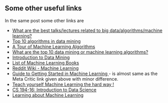 ## Some other useful links ##

In the same post some other links are

* [What are the best talks/lectures related to big data/algorithms/machine learning?](http://www.quora.com/What-are-the-best-talks-lectures-related-to-big-data-algorithms-machine-learning)
* [Top 10 algorithms in data mining ](http://www.cs.uvm.edu/~icdm/algorithms/10Algorithms-08.pdf)
* [A Tour of Machine Learning Algorithms](http://machinelearningmastery.com/a-tour-of-machine-learning-algorithms/)
* [What are the top 10 data mining or machine learning algorithms?](https://www.quora.com/What-are-the-top-10-data-mining-or-machine-learning-algorithms)
* [Introduction to Data Mining ](http://www-users.cs.umn.edu/~kumar/dmbook/index.php)
* [List of Machine Learning Books ](http://www.reddit.com/r/MachineLearning/comments/1jeawf/machine_learning_books/)
* [Reddit Wiki - Machine Learning ](http://www.reddit.com/r/MachineLearning/wiki/index)
* [Guide to Getting Started in Machine Learning ](http://abeautifulwww.com/2009/10/11/guide-to-getting-started-in-machine-learning/) - is almost same as the Meta Critic link given above with minor difference.
* [Teach yourself Machine Learning the hard way !](http://darshanhegde.wordpress.com/2014/08/19/learn-machine-learning-the-hard-way/)
* [CS 194-16: Introduction to Data Science ](http://datascienc.es/resources/)
* [ Learning about Machine Learning ](http://pindancing.blogspot.in/2010/01/learning-about-machine-learniing.html)


